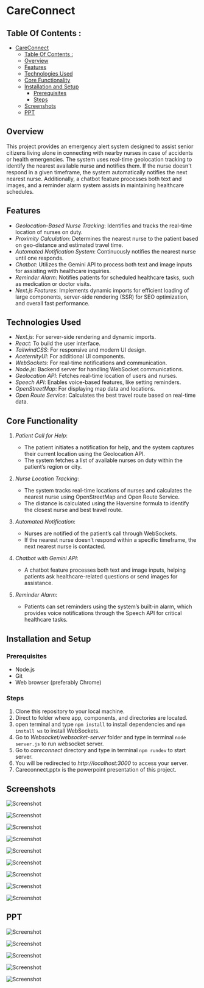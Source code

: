 # CareConnect

## Table Of Contents :

- [CareConnect](#careconnect)
  - [Table Of Contents :](#table-of-contents-)
  - [Overview](#overview)
  - [Features](#features)
  - [Technologies Used](#technologies-used)
  - [Core Functionality](#core-functionality)
  - [Installation and Setup](#installation-and-setup)
    - [Prerequisites](#prerequisites)
    - [Steps](#steps)
  - [Screenshots](#screenshots)
  - [PPT](#ppt)

## Overview
This project provides an emergency alert system designed to assist senior citizens living alone in connecting with nearby nurses in case of accidents or health emergencies. The system uses real-time geolocation tracking to identify the nearest available nurse and notifies them. If the nurse doesn't respond in a given timeframe, the system automatically notifies the next nearest nurse. Additionally, a chatbot feature processes both text and images, and a reminder alarm system assists in maintaining healthcare schedules.

## Features
- *Geolocation-Based Nurse Tracking*: Identifies and tracks the real-time location of nurses on duty.
- *Proximity Calculation*: Determines the nearest nurse to the patient based on geo-distance and estimated travel time.
- *Automated Notification System*: Continuously notifies the nearest nurse until one responds.
- *Chatbot*: Utilizes the Gemini API to process both text and image inputs for assisting with healthcare inquiries.
- *Reminder Alarm*: Notifies patients for scheduled healthcare tasks, such as medication or doctor visits.
- *Next.js Features*: Implements dynamic imports for efficient loading of large components, server-side rendering (SSR) for SEO optimization, and overall fast performance.

## Technologies Used
- *Next.js*: For server-side rendering and dynamic imports.
- *React*: To build the user interface.
- *TailwindCSS*: For responsive and modern UI design.
- *AceternityUI*: For additional UI components.
- *WebSockets*: For real-time notifications and communication.
- *Node.js*: Backend server for handling WebSocket communications.
- *Geolocation API*: Fetches real-time location of users and nurses.
- *Speech API*: Enables voice-based features, like setting reminders.
- *OpenStreetMap*: For displaying map data and locations.
- *Open Route Service*: Calculates the best travel route based on real-time data.

## Core Functionality
1. *Patient Call for Help*:
   - The patient initiates a notification for help, and the system captures their current location using the Geolocation API.
   - The system fetches a list of available nurses on duty within the patient’s region or city.
   
2. *Nurse Location Tracking*:
   - The system tracks real-time locations of nurses and calculates the nearest nurse using OpenStreetMap and Open Route Service.
   - The distance is calculated using the Haversine formula to identify the closest nurse and best travel route.

3. *Automated Notification*:
   - Nurses are notified of the patient’s call through WebSockets.
   - If the nearest nurse doesn’t respond within a specific timeframe, the next nearest nurse is contacted.

4. *Chatbot with Gemini API*:
   - A chatbot feature processes both text and image inputs, helping patients ask healthcare-related questions or send images for assistance.
   
5. *Reminder Alarm*:
   - Patients can set reminders using the system’s built-in alarm, which provides voice notifications through the Speech API for critical healthcare tasks.

## Installation and Setup
### Prerequisites
- Node.js
- Git
- Web browser (preferably Chrome)

### Steps
1. Clone this repository to your local machine.
2. Direct to folder where app, components, and directories are located.
3. open terminal and type ```npm install``` to install dependencies and ```npm install ws``` to install WebSockets.
4. Go to *Websocket/websocket-server* folder and type in terminal ```node server.js``` to run websocket server.
5. Go to *careconnect* directory and type in terminal ```npm rundev``` to start server.
6. You will be redirected to *http://localhost:3000* to access your server.
7. Careconnect.pptx is the powerpoint presentation of this project.

## Screenshots

![Screenshot](./public/assets/images/screenshots/1.png)

![Screenshot](./public/assets/images/screenshots/2.png)

![Screenshot](./public/assets/images/screenshots/4.png)

![Screenshot](./public/assets/images/screenshots/3.png)

![Screenshot](./public/assets/images/screenshots/5.png)

![Screenshot](./public/assets/images/screenshots/6.png)

![Screenshot](./public/assets/images/screenshots/7.png)

![Screenshot](./public/assets/images/screenshots/8.png)

![Screenshot](./public/assets/images/screenshots/9.png)

## PPT 

![Screenshot](./public/assets/images/screenshots/ppt1.png)

![Screenshot](./public/assets/images/screenshots/ppt2.png)

![Screenshot](./public/assets/images/screenshots/ppt3.png)

![Screenshot](./public/assets/images/screenshots/ppt4.png)

![Screenshot](./public/assets/images/screenshots/ppt5.png)